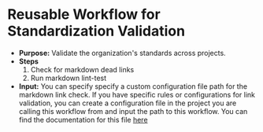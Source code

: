 # Reusable Workflow for Standardization Validation

- **Purpose:** Validate the organization's standards across projects.
- **Steps**
  1. Check for markdown dead links
  2. Run markdown lint-test
- **Input:** You can specify specify a custom configuration file path for the
  markdown link check. If you have specific rules or configurations for link
  validation, you can create a configuration file in the project you are
  calling this workflow from and input the path to this workflow. You can
  find the documentation for this file
     [here](https://github.com/tcort/markdown-link-check#config-file-format)
